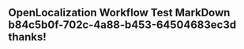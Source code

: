 <properties
ms.topic="hero-topic"
ms.test1="hero-topic"
ms.test2="test"/>

## OpenLocalization Workflow Test MarkDown b84c5b0f-702c-4a88-b453-64504683ec3d thanks!
<!--HONumber=Mar16_HO3-->
